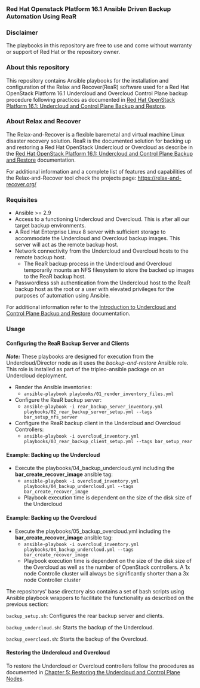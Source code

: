 ### Red Hat Openstack Platform 16.1 Ansible Driven Backup Automation Using ReaR

### Disclaimer
The playbooks in this repository are free to use and come without warranty or
support of Red Hat or the repository owner.

### About this repository
This repository contains Ansible playbooks for the installation
and configuration of the Relax and Recover(ReaR) software used for a Red Hat 
OpenStack Platform 16.1 Undercloud and Overcloud Control Plane backup procedure following
practices as documented in [Red Hat OpenStack Platform 16.1: Undercloud and Control Plane Backup and Restore](https://access.redhat.com/documentation/en-us/red_hat_openstack_platform/16.1/html/undercloud_and_control_plane_back_up_and_restore/index).

### About Relax and Recover
The Relax-and-Recover is a flexible baremetal and virtual machine Linux disaster recovery solution. ReaR is the
documented solution for backing up and restoring a Red Hat OpenStack Undercloud
or Overcloud as describe in the [Red Hat OpenStack Platform 16.1: Undercloud and Control Plane Backup and Restore](https://access.redhat.com/documentation/en-us/red_hat_openstack_platform/16.1/html/undercloud_and_control_plane_back_up_and_restore/index) documentation.

For additional information and a complete list of features and capabilities of the Relax-and-Recover tool check the 
projects page: https://relax-and-recover.org/

### Requisites
- Ansible >= 2.9
- Access to a functioning Undercloud and Overcloud. This is after all our target backup environments.
- A Red Hat Enterprise Linux 8 server with sufficient storage to accommodate the Undercloud and Overcloud backup images. This server will act as the remote backup host.
- Network connectivity from the Undercloud and Overcloud hosts to the 
  remote backup host.
  - The ReaR backup process in the Undercloud and Overcloud temporarily mounts an NFS filesystem to store the backed up images to the ReaR backup host. 
- Passwordless ssh authentication from the Undercloud host to the ReaR backup host as the root or a user with elevated privileges for the purposes of automation using Ansible.

For additional information refer to the [Introduction to Undercloud and Control
Plane Backup and Restore](https://access.redhat.com/documentation/en-us/red_hat_openstack_platform/16.1/html/undercloud_and_control_plane_back_up_and_restore/introduction-to-undercloud-and-control-plane-back-up-and-restore_osp-ctlplane-br) documentation.

### Usage
#### Configuring the ReaR Backup Server and Clients
__*Note:*__ These playbooks are designed for execution from the
Undercloud/Director node as it uses the *backup-and-restore* Ansible role.
This role is installed as part of the tripleo-ansible package on an Undercloud
deployment. 

- Render the Ansible inventories:
   - `ansible-playbook playbooks/01_render_inventory_files.yml`
- Configure the ReaR backup server:
   - `ansible-playbook -i rear_backup_server_inventory.yml playbooks/02_rear_backup_server_setup.yml --tags bar_setup_nfs_server`
- Configure the ReaR backup client in the Undercloud and Overcloud Controllers:
   - `ansible-playbook -i overcloud_inventory.yml playbooks/03_rear_backup_client_setup.yml --tags bar_setup_rear`

#### Example: Backing up the Undercloud
- Execute the playbooks/04_backup_undercloud.yml including the **bar_create_recover_image** ansible tag:
   - `ansible-playbook -i overcloud_inventory.yml playbooks/04_backup_undercloud.yml --tags bar_create_recover_image`
   - Playbook execution time is dependent on the size of the disk size of the Undercloud

#### Example: Backing up the Overcloud
- Execute the playbooks/05_backup_overcloud.yml including the **bar_create_recover_image** ansible tag:
   - `ansible-playbook -i overcloud_inventory.yml playbooks/04_backup_undercloud.yml --tags bar_create_recover_image`
   - Playbook execution time is dependent on the size of the disk size of the
     Overcloud as well as the number of OpenStack controllers. A 1x node Controlle cluster will always be significantly shorter than a 3x node Controller cluster

The repositorys' base directory also contains a set of bash scripts using Ansible playbook wrappers to facilitate the functionality as described on the previous section: 

`backup_setup.sh`: Configures the rear backup server and clients.  

`backup_undercloud.sh`: Starts the backup of the Undercloud. 

`backup_overcloud.sh`: Starts the backup of the Overcloud. 


#### Restoring the Undercloud and Overcloud
To restore the Undercloud or Overcloud controllers follow the procedures as documented in [Chapter 5: Restoring the Undercloud and Control Plane Nodes](https://access.redhat.com/documentation/en-us/red_hat_openstack_platform/16.1/html/undercloud_and_control_plane_back_up_and_restore/restoring-the-undercloud-and-control-plane-nodes_osp-ctlplane-br). 
